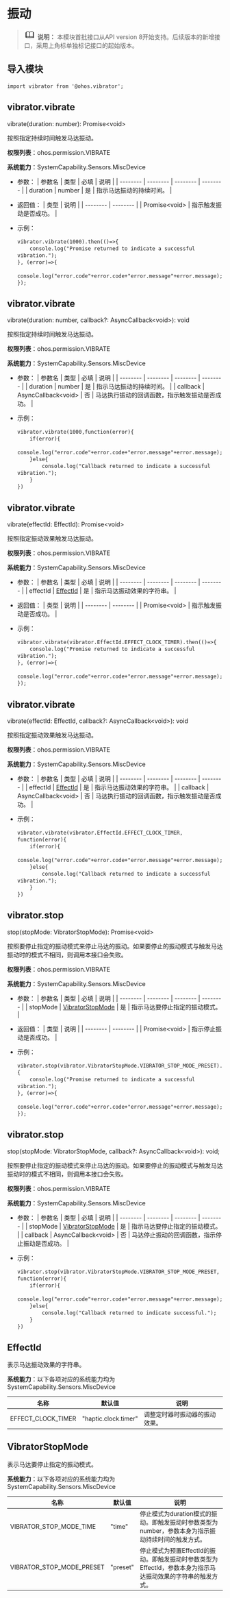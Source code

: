 # 振动

> ![icon-note.gif](public_sys-resources/icon-note.gif) **说明：**
> 本模块首批接口从API version 8开始支持。后续版本的新增接口，采用上角标单独标记接口的起始版本。


## 导入模块

```
import vibrator from '@ohos.vibrator';
```


## vibrator.vibrate

vibrate(duration: number): Promise&lt;void&gt;

按照指定持续时间触发马达振动。

**权限列表**：ohos.permission.VIBRATE

**系统能力**：SystemCapability.Sensors.MiscDevice


- 参数：
  | 参数名 | 类型 | 必填 | 说明 |
  | -------- | -------- | -------- | -------- |
  | duration | number | 是 | 指示马达振动的持续时间。 |

- 返回值：
  | 类型 | 说明 |
  | -------- | -------- |
  | Promise&lt;void&gt; | 指示触发振动是否成功。 |


- 示例：
  ```
  vibrator.vibrate(1000).then(()=>{
      console.log("Promise returned to indicate a successful vibration.");
  }, (error)=>{
      console.log("error.code"+error.code+"error.message"+error.message);
  });
  ```


## vibrator.vibrate

vibrate(duration: number, callback?: AsyncCallback&lt;void&gt;): void

按照指定持续时间触发马达振动。

**权限列表**：ohos.permission.VIBRATE

**系统能力**：SystemCapability.Sensors.MiscDevice

- 参数：
  | 参数名 | 类型 | 必填 | 说明 |
  | -------- | -------- | -------- | -------- |
  | duration | number | 是 | 指示马达振动的持续时间。 |
  | callback | AsyncCallback&lt;void&gt; | 否 | 马达执行振动的回调函数，指示触发振动是否成功。 |

- 示例：
  ```
  vibrator.vibrate(1000,function(error){
      if(error){
          console.log("error.code"+error.code+"error.message"+error.message);
      }else{
          console.log("Callback returned to indicate a successful vibration.");
      }
  })
  ```


## vibrator.vibrate

vibrate(effectId: EffectId): Promise&lt;void&gt;

按照指定振动效果触发马达振动。

**权限列表**：ohos.permission.VIBRATE

**系统能力**：SystemCapability.Sensors.MiscDevice

- 参数：
  | 参数名 | 类型 | 必填 | 说明 |
  | -------- | -------- | -------- | -------- |
  | effectId | [EffectId](#effectid) | 是 | 指示马达振动效果的字符串。 |

- 返回值：
  | 类型 | 说明 |
  | -------- | -------- |
  | Promise&lt;void&gt; | 指示触发振动是否成功。 |

- 示例：
  ```
  vibrator.vibrate(vibrator.EffectId.EFFECT_CLOCK_TIMER).then(()=>{
      console.log("Promise returned to indicate a successful vibration.");
  }, (error)=>{
      console.log("error.code"+error.code+"error.message"+error.message);
  });
  ```


## vibrator.vibrate

vibrate(effectId: EffectId, callback?: AsyncCallback&lt;void&gt;): void

按照指定振动效果触发马达振动。

**权限列表**：ohos.permission.VIBRATE

**系统能力**：SystemCapability.Sensors.MiscDevice

- 参数：
  | 参数名 | 类型 | 必填 | 说明 |
  | -------- | -------- | -------- | -------- |
  | effectId | [EffectId](#effectid) | 是 | 指示马达振动效果的字符串。 |
  | callback | AsyncCallback&lt;void&gt; | 否 | 马达执行振动的回调函数，指示触发振动是否成功。 |

- 示例：
  ```
  vibrator.vibrate(vibrator.EffectId.EFFECT_CLOCK_TIMER, function(error){
      if(error){
          console.log("error.code"+error.code+"error.message"+error.message);
      }else{
          console.log("Callback returned to indicate a successful vibration.");
      }
  })
  ```


## vibrator.stop

stop(stopMode: VibratorStopMode): Promise&lt;void&gt;

按照要停止指定的振动模式来停止马达的振动。如果要停止的振动模式与触发马达振动时的模式不相同，则调用本接口会失败。

**权限列表**：ohos.permission.VIBRATE

**系统能力**：SystemCapability.Sensors.MiscDevice

- 参数：
  | 参数名 | 类型 | 必填 | 说明 |
  | -------- | -------- | -------- | -------- |
  | stopMode | [VibratorStopMode](#vibratorstopmode) | 是 | 指示马达要停止指定的振动模式。 |

- 返回值：
  | 类型 | 说明 |
  | -------- | -------- |
  | Promise&lt;void&gt; | 指示停止振动是否成功。 |

- 示例：
  ```
  vibrator.stop(vibrator.VibratorStopMode.VIBRATOR_STOP_MODE_PRESET).then(()=>{
      console.log("Promise returned to indicate a successful vibration.");
  }, (error)=>{
      console.log("error.code"+error.code+"error.message"+error.message);
  });
  ```


## vibrator.stop

stop(stopMode: VibratorStopMode, callback?: AsyncCallback&lt;void&gt;): void;

按照要停止指定的振动模式来停止马达的振动。如果要停止的振动模式与触发马达振动时的模式不相同，则调用本接口会失败。

**权限列表**：ohos.permission.VIBRATE

**系统能力**：SystemCapability.Sensors.MiscDevice

- 参数：
  | 参数名 | 类型 | 必填 | 说明 |
  | -------- | -------- | -------- | -------- |
  | stopMode | [VibratorStopMode](#vibratorstopmode) | 是 | 指示马达要停止指定的振动模式。 |
  | callback | AsyncCallback&lt;void&gt; | 否 | 马达停止振动的回调函数，指示停止振动是否成功。 |

- 示例：
  ```
  vibrator.stop(vibrator.VibratorStopMode.VIBRATOR_STOP_MODE_PRESET, function(error){
      if(error){
          console.log("error.code"+error.code+"error.message"+error.message);
      }else{
          console.log("Callback returned to indicate successful.");
      }
  })
  ```


## EffectId

表示马达振动效果的字符串。

**系统能力**：以下各项对应的系统能力均为SystemCapability.Sensors.MiscDevice

| 名称 | 默认值 | 说明 |
| -------- | -------- | -------- |
| EFFECT_CLOCK_TIMER | "haptic.clock.timer" | 调整定时器时振动器的振动效果。 |


## VibratorStopMode

表示马达要停止指定的振动模式。

**系统能力**：以下各项对应的系统能力均为SystemCapability.Sensors.MiscDevice

| 名称 | 默认值 | 说明 |
| -------- | -------- | -------- |
| VIBRATOR_STOP_MODE_TIME | "time" | 停止模式为duration模式的振动。即触发振动时参数类型为number，参数本身为指示振动持续时间的触发方式。 |
| VIBRATOR_STOP_MODE_PRESET | "preset" | 停止模式为预置EffectId的振动。即触发振动时参数类型为EffectId，参数本身为指示马达振动效果的字符串的触发方式。 |
